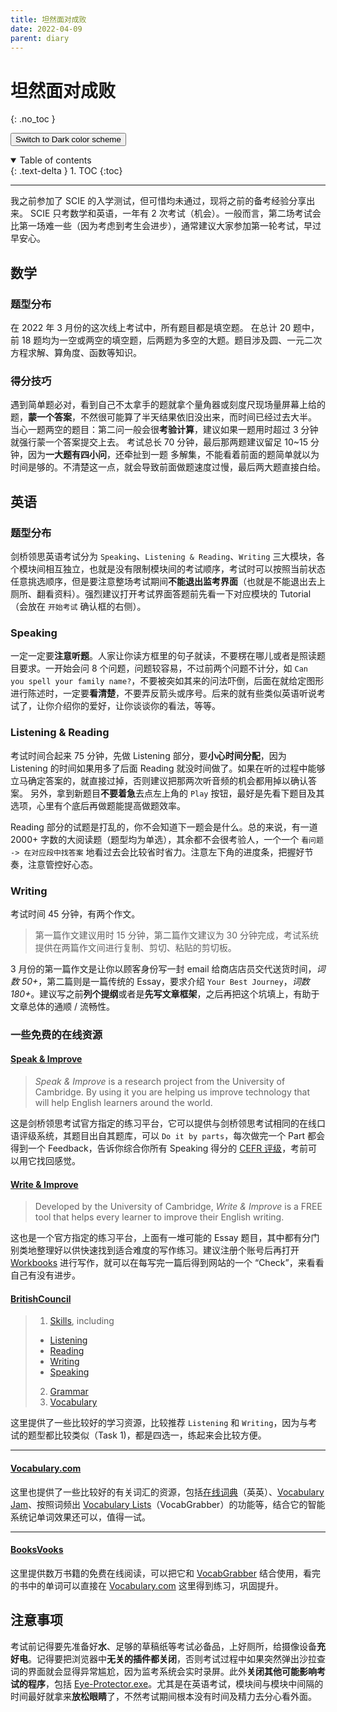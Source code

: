 ```yaml
---
title: 坦然面对成败
date: 2022-04-09
parent: diary
---
```

<script type="text/javascript">
    (function(c,l,a,r,i,t,y){
        c[a]=c[a]||function(){(c[a].q=c[a].q||[]).push(arguments)};
        t=l.createElement(r);t.async=1;t.src="https://www.clarity.ms/tag/"+i;
        y=l.getElementsByTagName(r)[0];y.parentNode.insertBefore(t,y);
    })(window, document, "clarity", "script", "bb27tb3p62");
</script>

# 坦然面对成败
{: .no_toc }

<button class="btn js-toggle-dark-mode">Switch to Dark color scheme</button>

<script>
const toggleDarkMode = document.querySelector('.js-toggle-dark-mode');

jtd.addEvent(toggleDarkMode, 'click', function(){
  if (jtd.getTheme() === 'dark') {
    jtd.setTheme('light');
    toggleDarkMode.textContent = 'Switch to dark color scheme';
  } else {
    jtd.setTheme('dark');
    toggleDarkMode.textContent = 'Return to the light scheme';
  }
});
</script>

<details open markdown="block">
  <summary>
    Table of contents
  </summary>
  {: .text-delta }
1. TOC
{:toc}
</details>

---
我之前参加了 SCIE 的入学测试，但可惜均未通过，现将之前的备考经验分享出来。
SCIE 只考数学和英语，一年有 2 次考试（机会）。一般而言，第二场考试会比第一场难一些（因为考虑到考生会进步），通常建议大家参加第一轮考试，早过早安心。

## 数学
### 题型分布
在 2022 年 3 月份的这次线上考试中，所有题目都是填空题。
在总计 20 题中，前 18 题均为一空或两空的填空题，后两题为多空的大题。题目涉及圆、一元二次方程求解、算角度、函数等知识。

### 得分技巧
遇到简单题必对，看到自己不太拿手的题就拿个量角器或刻度尺现场量屏幕上给的题，**蒙一个答案**，不然很可能算了半天结果依旧没出来，而时间已经过去大半。
当心一题两空的题目：第二问一般会很**考验计算**，建议如果一题用时超过 3 分钟就强行蒙一个答案提交上去。
考试总长 70 分钟，最后那两题建议留足 10~15 分钟，因为**一大题有四小问**，还牵扯到一题 多解集，不能看着前面的题简单就以为时间是够的。不清楚这一点，就会导致前面做题速度过慢，最后两大题直接白给。

## 英语
### 题型分布
剑桥领思英语考试分为 `Speaking`、`Listening & Reading`、`Writing` 三大模块，各个模块间相互独立，也就是没有限制模块间的考试顺序，考试时可以按照当前状态任意挑选顺序，但是要注意整场考试期间**不能退出监考界面**（也就是不能退出去上厕所、翻看资料）。强烈建议打开考试界面答题前先看一下对应模块的 Tutorial（会放在 `开始考试` 确认框的右侧）。

### Speaking
一定一定要**注意听题**。人家让你读方框里的句子就读，不要楞在哪儿或者是照读题目要求。一开始会问 8 个问题，问题较容易，不过前两个问题不计分，如 `Can you spell your family name?`，不要被突如其来的问法吓倒，后面在就给定图形进行陈述时，一定要**看清楚**，不要弄反箭头或序号。后来的就有些类似英语听说考试了，让你介绍你的爱好，让你谈谈你的看法，等等。

### Listening & Reading
考试时间合起来 75 分钟，先做 Listening 部分，要**小心时间分配**，因为 Listening 的时间如果用多了后面 Reading 就没时间做了。如果在听的过程中能够立马确定答案的，就直接过掉，否则建议把那两次听音频的机会都用掉以确认答案。
另外，拿到新题目**不要着急**去点左上角的 `Play` 按钮，最好是先看下题目及其选项，心里有个底后再做题能提高做题效率。

Reading 部分的试题是打乱的，你不会知道下一题会是什么。总的来说，有一道 2000+ 字数的大阅读题（题型均为单选），其余都不会很考验人，一个一个 `看问题 -> 在对应段中找答案` 地看过去会比较省时省力。注意左下角的进度条，把握好节奏，注意管控好心态。

### Writing
考试时间 45 分钟，有两个作文。
> 第一篇作文建议用时 15 分钟，第二篇作文建议为 30 分钟完成，考试系统提供在两篇作文间进行复制、剪切、粘贴的剪切板。

3 月份的第一篇作文是让你以顾客身份写一封 email 给商店店员交代送货时间，*词数 50+*，第二篇则是一篇传统的 Essay，要求介绍 `Your Best Journey`，*词数 180+*。建议写之前**列个提纲**或者是**先写文章框架**，之后再把这个坑填上，有助于文章总体的通顺 / 流畅性。

### 一些免费的在线资源
#### [Speak & Improve](https://speakandimprove.com/)
> *Speak & Improve* is a research project from the University of Cambridge. By using it you are helping us improve technology that will help English learners around the world.

这是剑桥领思考试官方指定的练习平台，它可以提供与剑桥领思考试相同的在线口语评级系统，其题目出自其题库，可以 `Do it by parts`，每次做完一个 Part 都会得到一个 Feedback，告诉你综合你所有 Speaking 得分的 [CEFR 评级](https://www.cambridgeenglish.org/exams-and-tests/cefr/)，考前可以用它找回感觉。

#### [Write & Improve](https://writeandimprove.com/)
> Developed by the University of Cambridge, *Write & Improve* is a FREE tool that helps every learner to improve their English writing.

这也是一个官方指定的练习平台，上面有一堆可能的 Essay 题目，其中都有分门别类地整理好以供快速找到适合难度的写作练习。建议注册个账号后再打开 [Workbooks](https://writeandimprove.com/workbooks#/wi-workbooks) 进行写作，就可以在每写完一篇后得到网站的一个 “Check”，来看看自己有没有进步。

#### [BritishCouncil](https://learnenglish.britishcouncil.org)
> 1. [Skills](https://learnenglish.britishcouncil.org/skills), including
> - [Listening](https://learnenglish.britishcouncil.org/skills/listening)
> - [Reading](https://learnenglish.britishcouncil.org/skills/reading)
> - [Writing](https://learnenglish.britishcouncil.org/skills/writing)
> - [Speaking](https://learnenglish.britishcouncil.org/skills/speaking)
> 2. [Grammar](https://learnenglish.britishcouncil.org/grammar)
> 3. [Vocabulary](https://learnenglish.britishcouncil.org/vocabulary)

这里提供了一些比较好的学习资源，比较推荐 `Listening` 和 `Writing`，因为与考试的题型都比较类似（Task 1)，都是四选一，练起来会比较方便。

---

#### [Vocabulary.com](https://www.vocabulary.com/)
这里也提供了一些比较好的有关词汇的资源，包括[在线词典](https://www.vocabulary.com/dictionary/)（英英）、[Vocabulary Jam](https://www.vocabulary.com/jam/)、按照词频出 [Vocabulary Lists](https://www.vocabulary.com/lists/vocabgrabber)（VocabGrabber）的功能等，结合它的智能系统记单词效果还可以，值得一试。

---

#### [BooksVooks](https://booksvooks.com/)
这里提供数万书籍的免费在线阅读，可以把它和 [VocabGrabber](https://www.vocabulary.com/lists/vocabgrabber) 结合使用，看完的书中的单词可以直接在 [Vocabulary.com](https://www.vocabulary.com/play/) 这里得到练习，巩固提升。

## 注意事项
考试前记得要先准备好**水**、足够的草稿纸等考试必备品，上好厕所，给摄像设备**充好电**。记得要把浏览器中**无关的插件都关闭**，否则考试过程中如果突然弹出沙拉查词的界面就会显得异常尴尬，因为监考系统会实时录屏。此外**关闭其他可能影响考试的程序**，包括 [Eye-Protector.exe](https://github.com/Amazingkenneth/cpp)。尤其是在英语考试，模块间与模块中间隔的时间最好就拿来**放松眼睛**了，不然考试期间根本没有时间及精力去分心看外面。
</details>